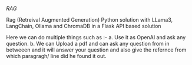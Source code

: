 *RAG*

Rag (Retreival Augmented Generation) Python solution with LLama3, LangChain, Ollama and ChromaDB in a Flask API based solution

Here we can do multiple things such as :-
  a. Use it as OpenAI and ask any question.
  b. We can Upload a pdf and can ask any question from in betweeen and it will answer your question and also give the refernce from which paragragh/ line did he found it out.
